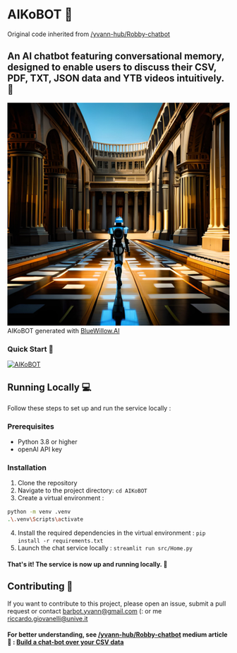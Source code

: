 # AIKoBOT 🤖
Original code inherited from [/yvann-hub/Robby-chatbot](https://github.com/yvann-hub/Robby-chatbot)

## An AI chatbot featuring conversational memory, designed to enable users to discuss their CSV, PDF, TXT, JSON data and YTB videos intuitively. 🚀
![AIKoBOT](imgs/5b5e97aa-948f-4e4f-86c9-90268743f0a9.jpg)
AIKoBOT generated with [BlueWillow.AI](https://www.bluewillow.ai/)

### Quick Start 🚀

[![AIKoBOT](https://img.shields.io/static/v1?label=AIKoBOT&message=Visit%20Website&color=ffffff&labelColor=ADD8E6&style=for-the-badge)](https://robby-chatbot.streamlit.app/)


## Running Locally 💻
Follow these steps to set up and run the service locally :

### Prerequisites
- Python 3.8 or higher
- openAI API key
  
### Installation
1. Clone the repository
2. Navigate to the project directory:
`cd AIKoBOT`
3. Create a virtual environment :
```bash
python -m venv .venv
.\.venv\Scripts\activate
```
4. Install the required dependencies in the virtual environment :
`pip install -r requirements.txt`
5. Launch the chat service locally :
`streamlit run src/Home.py`

#### That's it! The service is now up and running locally. 🤗

## Contributing 🙌
If you want to contribute to this project, please open an issue, submit a pull request or contact barbot.yvann@gmail.com (: or me riccardo.giovanelli@unive.it

#### For better understanding, see [/yvann-hub/Robby-chatbot](https://github.com/yvann-hub/Robby-chatbot) medium article 🖖 : [Build a chat-bot over your CSV data](https://medium.com/@yvann-hub/build-a-chatbot-on-your-csv-data-with-langchain-and-openai-ed121f85f0cd)
